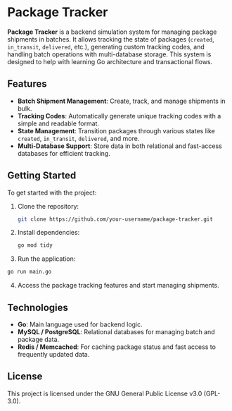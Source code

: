 # Package Tracker

**Package Tracker** is a backend simulation system for managing package shipments in batches. It allows tracking the state of packages (`created`, `in_transit`, `delivered`, etc.), generating custom tracking codes, and handling batch operations with multi-database storage. This system is designed to help with learning Go architecture and transactional flows.

## Features

- **Batch Shipment Management**: Create, track, and manage shipments in bulk.
- **Tracking Codes**: Automatically generate unique tracking codes with a simple and readable format.
- **State Management**: Transition packages through various states like `created`, `in_transit`, `delivered`, and more.
- **Multi-Database Support**: Store data in both relational and fast-access databases for efficient tracking.

## Getting Started

To get started with the project:

1. Clone the repository:
   ```bash
   git clone https://github.com/your-username/package-tracker.git
   ```
2. Install dependencies:
   ```bash
   go mod tidy
   ```
3. Run the application:
  ```bash
  go run main.go
   ```
4. Access the package tracking features and start managing shipments.

## Technologies

- **Go**: Main language used for backend logic.
- **MySQL / PostgreSQL**: Relational databases for managing batch and package data.
- **Redis / Memcached**: For caching package status and fast access to frequently updated data.

## License

This project is licensed under the GNU General Public License v3.0 (GPL-3.0).
